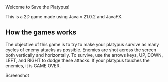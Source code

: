 Welcome to Save the Platypus!

This is a 2D game made using Java v 21.0.2 and JavaFX. 

## How the games works 

The objective of this game is to try to make your platypus 
survive as many cycles of enemy attacks as possible. Enemies are shot across the screen both vertically and horizontally. To 
survive, use the arrows keys, UP, DOWN, LEFT, and RIGHT to dodge these attacks. If your platypus touches the enemies, it is GAME OVER.

Screenshot